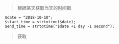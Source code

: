 > 根据某天获取当天的时间戳
```apple js
$date = "2018-10-10";
$start_time = strtotime($date);
$end_time = strtotime("$date +1 day -1 second");
```

> 获取